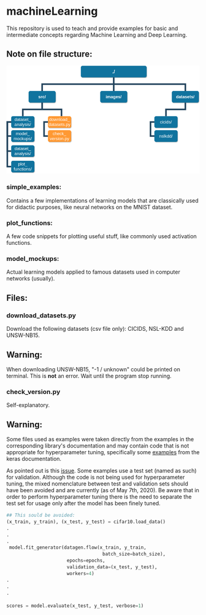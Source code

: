 # machineLearning

This repository is used to teach and provide examples for basic and intermediate concepts regarding Machine Learning and Deep Learning.

## Note on file structure:

![Overview (IT MAY CHANGE)](images/ml_repo_file_system.png?raw=true "Overview")

### simple_examples:
  Contains a few implementations of learning models that are classically used for didactic purposes, like neural networks on the MNIST dataset.

### plot_functions:
  A few code snippets for plotting useful stuff, like commonly used activation functions.

### model_mockups:
  Actual learning models applied to famous datasets used in computer networks (usually).

## Files:

### download_datasets.py
  Download the following datasets (csv file only): CICIDS, NSL-KDD and UNSW-NB15.

## Warning:
  When downloading UNSW-NB15, "-1 / unknown" could be printed on terminal. This is **not** an error. Wait until the program stop running.   

### check_version.py
  Self-explanatory.

## Warning:
  Some files used as examples were taken directly from the examples in the corresponding library's documentation and may contain code that is not appropriate for hyperparameter tuning, specifically some [examples](https://github.com/keras-team/keras/blob/master/examples/cifar10_cnn.py#L80. "examples") from the keras documentation.

  As pointed out is this [issue](https://github.com/keras-team/keras/issues/1753 "issue"). Some examples use a test set (named as such) for validation. Although the code is not being used for hyperparameter tuning, the mixed nomenclature between test and validation sets should have been avoided and are currently (as of May 7th, 2020). Be aware that in order to perform hyperparameter tuning there is the need to separate the test set for usage only after the model has been finely tuned.

  ```python
  ## This sould be avoided:
  (x_train, y_train), (x_test, y_test) = cifar10.load_data()
  .
  .
  .
   model.fit_generator(datagen.flow(x_train, y_train,
                                     batch_size=batch_size),
                        epochs=epochs,
                        validation_data=(x_test, y_test),
                        workers=4)
  .
  .
  .

  scores = model.evaluate(x_test, y_test, verbose=1)
  ```
